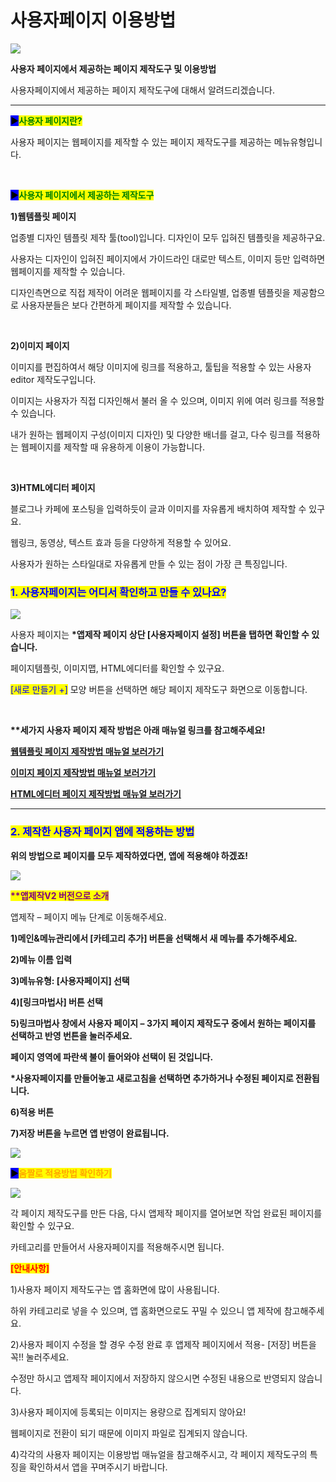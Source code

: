 # 사용자페이지 이용방법

![](https://wp.swing2app.co.kr/wp-content/uploads/2020/07/%EC%82%AC%EC%9A%A9%EC%9E%90%ED%8E%98%EC%9D%B4%EC%A7%80-%EC%A0%9C%EB%AA%A91.png)

**사용자 페이지에서 제공하는 페이지 제작도구 및 이용방법**

사용자페이지에서 제공하는 페이지 제작도구에 대해서 알려드리겠습니다.&#x20;

***

&#x20;

<mark style="background-color:blue;">**▶**</mark><mark style="color:green;">**사용자 페이지란?**</mark>

사용자 페이지는 웹페이지를 제작할 수 있는 페이지 제작도구를 제공하는 메뉴유형입니다.

​

&#x20;<mark style="background-color:blue;">**▶**</mark><mark style="color:green;">**사용자 페이지에서 제공하는 제작도구**</mark>

**1)웹템플릿 페이지**

업종별 디자인 템플릿 제작 툴(tool)입니다. 디자인이 모두 입혀진 템플릿을 제공하구요.

사용자는 디자인이 입혀진 페이지에서 가이드라인 대로만 텍스트, 이미지 등만 입력하면 웹페이지를 제작할 수 있습니다.

디자인측면으로 직접 제작이 어려운 웹페이지를 각 스타일별, 업종별 템플릿을 제공함으로 사용자분들은 보다 간편하게 페이지를 제작할 수 있습니다.

​

**2)이미지 페이지**

이미지를 편집하여서 해당 이미지에 링크를 적용하고, 툴팁을 적용할 수 있는 사용자 editor 제작도구입니다.

이미지는 사용자가 직접 디자인해서 불러 올 수 있으며, 이미지 위에 여러 링크를 적용할 수 있습니다.

내가 원하는 웹페이지 구성(이미지 디자인) 및 다양한 배너를 걸고, 다수 링크를 적용하는 웹페이지를 제작할 때 유용하게 이용이 가능합니다.

​

**3)HTML에디터 페이지**

블로그나 카페에 포스팅을 입력하듯이 글과 이미지를 자유롭게 배치하여 제작할 수 있구요.

웹링크, 동영상, 텍스트 효과 등을 다양하게 적용할 수 있어요.

사용자가 원하는 스타일대로 자유롭게 만들 수 있는 점이 가장 큰 특징입니다.



### <mark style="color:blue;">**1. 사용자페이지는 어디서 확인하고 만들 수 있나요?**</mark>

![](https://wp.swing2app.co.kr/wp-content/uploads/2020/07/%EC%82%AC%EC%9A%A9%EC%9E%90%ED%8E%98%EC%9D%B4%EC%A7%80-%EB%93%B1%EB%A1%9D.png)

사용자 페이지는 **\*앱제작 페이지 상단 \[사용자페이지 설정] 버튼을 탭하면 확인할 수 있습니다.**&#x20;

페이지템플릿, 이미지맵, HTML에디터를 확인할 수 있구요.

<mark style="color:blue;">\[새로 만들기 +]</mark> 모양 버튼을 선택하면 해당 페이지 제작도구 화면으로 이동합니다.

​

**\*\*세가지 사용자 페이지 제작 방법은 아래 매뉴얼 링크를 참고해주세요!**

[**웹템플릿 페이지 제작방법 매뉴얼 보러가기**](template-page.md)

[**이미지 페이지 제작방법 매뉴얼 보러가기**](imagepage.md)

[**HTML에디터 페이지 제작방법 매뉴얼 보러가기**](html-editorpage.md)

***

### <mark style="color:blue;">**2. 제작한 사용자 페이지 앱에 적용하는 방법**</mark>

**위의 방법으로 페이지를 모두 제작하였다면, 앱에 적용해야 하겠죠!**

![](https://wp.swing2app.co.kr/wp-content/uploads/2020/07/%EC%82%AC%EC%9A%A9%EC%9E%90%ED%8E%98%EC%9D%B4%EC%A7%802\_20.07-1.png)

<mark style="color:purple;">**\*\*앱제작V2 버전으로 소개**</mark>

앱제작 – 페이지 메뉴 단계로 이동해주세요.

**1)메인&메뉴관리에서 \[카테고리 추가] 버튼을 선택해서 새 메뉴를 추가해주세요.**

**2)메뉴 이름 입력**

**3)메뉴유형: \[사용자페이지] 선택**

**4)\[링크마법사] 버튼 선택**

**5)링크마법사 창에서 사용자 페이지 – 3가지 페이지 제작도구 중에서 원하는 페이지를 선택하고 반영 번튼을 눌러주세요.**

**페이지 영역에 파란색 불이 들어와야 선택이 된 것입니다.**

**\*사용자페이지를 만들어놓고 새로고침을 선택하면 추가하거나 수정된 페이지로 전환됩니다.**

**6)적용 버튼**

**7)저장 버튼을 누르면 앱 반영이 완료됩니다.**

![](https://wp.swing2app.co.kr/wp-content/uploads/2020/07/%EC%BA%A1%EC%B2%98.png)

<mark style="background-color:blue;">**▶**</mark><mark style="color:orange;">**움짤로 적용방법 확인하기**</mark>

![](https://wp.swing2app.co.kr/wp-content/uploads/2020/07/%EB%85%B9%ED%99%94\_2020\_07\_16\_13\_17\_41\_610.gif)

각 페이지 제작도구를 만든 다음, 다시 앱제작 페이지를 열어보면 작업 완료된 페이지를 확인할 수 있구요.

카테고리를 만들어서 사용자페이지를 적용해주시면 됩니다.



<mark style="color:red;">**\[안내사항]**</mark>

1\)사용자 페이지 제작도구는 앱 홈화면에 많이 사용됩니다.

하위 카테고리로 넣을 수 있으며, 앱 홈화면으로도 꾸밀 수 있으니 앱 제작에 참고해주세요.

2\)사용자 페이지 수정을 할 경우 수정 완료 후 앱제작 페이지에서 적용- \[저장] 버튼을 꼭!! 눌러주세요.

수정만 하시고 앱제작 페이지에서 저장하지 않으시면 수정된 내용으로 반영되지 않습니다.

3\)사용자 페이지에 등록되는 이미지는 용량으로 집계되지 않아요!

웹페이지로 전환이 되기 때문에 이미지 파일로 집계되지 않습니다.

4\)각각의 사용자 페이지는 이용방법 매뉴얼을 참고해주시고, 각 페이지 제작도구의 특징을 확인하셔서 앱을 꾸며주시기 바랍니다.
